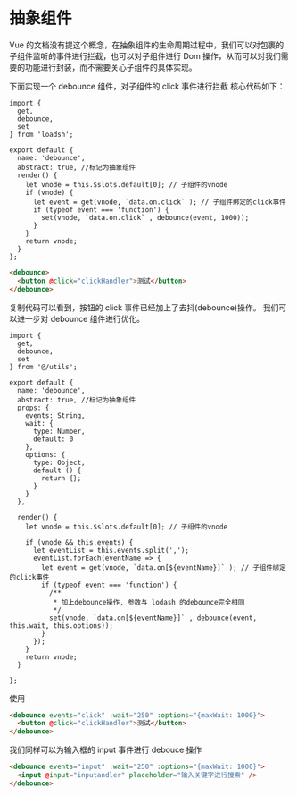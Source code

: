 # 抽象组件
Vue 的文档没有提这个概念，在抽象组件的生命周期过程中，我们可以对包裹的子组件监听的事件进行拦截，也可以对子组件进行 Dom 操作，从而可以对我们需要的功能进行封装，而不需要关心子组件的具体实现。

下面实现一个 debounce 组件，对子组件的 click 事件进行拦截
核心代码如下：

``` JS
import {
  get,
  debounce,
  set
} from 'loadsh';

export default {
  name: 'debounce',
  abstract: true, //标记为抽象组件
  render() {
    let vnode = this.$slots.default[0]; // 子组件的vnode
    if (vnode) {
      let event = get(vnode, `data.on.click` ); // 子组件绑定的click事件
      if (typeof event === 'function') {
        set(vnode, `data.on.click` , debounce(event, 1000));
      }
    }
    return vnode;
  }
};
```

``` HTML
<debounce>
  <button @click="clickHandler">测试</button>
</debounce>
```

复制代码可以看到，按钮的 click 事件已经加上了去抖(debounce)操作。
我们可以进一步对 debounce 组件进行优化。

``` JS
import {
  get,
  debounce,
  set
} from '@/utils';

export default {
  name: 'debounce',
  abstract: true, //标记为抽象组件
  props: {
    events: String,
    wait: {
      type: Number,
      default: 0
    },
    options: {
      type: Object,
      default () {
        return {};
      }
    }
  },

  render() {
    let vnode = this.$slots.default[0]; // 子组件的vnode

    if (vnode && this.events) {
      let eventList = this.events.split(',');
      eventList.forEach(eventName => {
        let event = get(vnode, `data.on[${eventName}]` ); // 子组件绑定的click事件
        if (typeof event === 'function') {
          /**
           * 加上debounce操作, 参数与 lodash 的debounce完全相同
           */
          set(vnode, `data.on[${eventName}]` , debounce(event, this.wait, this.options));
        }
      });
    }
    return vnode;
  }

};
```

使用

``` HTML
<debounce events="click" :wait="250" :options="{maxWait: 1000}">
  <button @click="clickHandler">测试</button>
</debounce>
```

我们同样可以为输入框的 input 事件进行 debouce 操作

``` HTML
<debounce events="input" :wait="250" :options="{maxWait: 1000}">
  <input @input="inputandler" placeholder="输入关键字进行搜索" />
</debounce>
```


